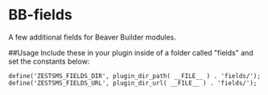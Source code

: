 # BB-fields
A few additional fields for Beaver Builder modules.

##Usage
Include these in your plugin inside of a folder called "fields" and set the constants below:

```
define('ZESTSMS_FIELDS_DIR', plugin_dir_path( __FILE__ ) . 'fields/');
define('ZESTSMS_FIELDS_URL', plugin_dir_url( __FILE__ ) . 'fields/');
```
